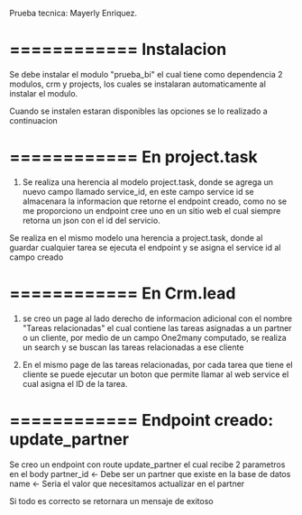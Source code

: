 Prueba tecnica: Mayerly Enriquez.

============
Instalacion
============ 
Se debe instalar el modulo "prueba_bi" el cual tiene como dependencia 2 modulos, crm y projects, los cuales se instalaran automaticamente al
instalar el modulo.

Cuando se instalen estaran disponibles las opciones se lo realizado a continuacion 

============
En project.task
============

1. Se realiza una herencia al modelo project.task, donde se agrega un nuevo campo llamado service_id, en este campo service id se almacenara
la informacion que retorne el endpoint creado, como no se me proporciono un endpoint cree uno en un sitio web el cual siempre retorna
un json con el id del servicio.

Se realiza en el mismo modelo una herencia a project.task, donde al guardar cualquier tarea se ejecuta el endpoint y se asigna el service id al 
campo creado

============
En Crm.lead
============

1. se creo un page al lado derecho de informacion adicional con el nombre "Tareas relacionadas" el cual contiene las tareas asignadas a un partner o un cliente, por medio de un campo One2many computado, se realiza un search y se buscan las tareas relacionadas a ese cliente

2. En el mismo page de las tareas relacionadas, por cada tarea que tiene el cliente se puede ejecutar un boton que permite llamar al web service
el cual asigna el ID de la tarea.


============
Endpoint creado: update_partner
============

Se creo un endpoint con route update_partner el cual recibe 2 parametros en el body
partner_id <- Debe ser un partner que existe en la base de datos
name <- Seria el valor que necesitamos actualizar en el partner

Si todo es correcto se retornara un mensaje de exitoso